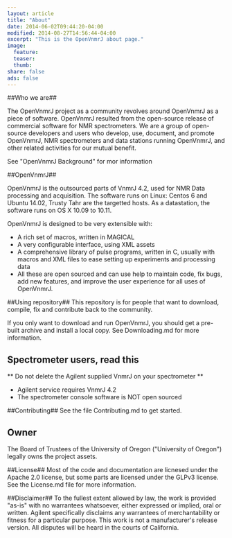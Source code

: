 ```yaml
---
layout: article
title: "About"
date: 2014-06-02T09:44:20-04:00
modified: 2014-08-27T14:56:44-04:00
excerpt: "This is the OpenVnmrJ about page."
image:
  feature:
  teaser:
  thumb:
share: false
ads: false
---
```


##Who we are##

The OpenVnmrJ project as a community revolves around OpenVnmrJ as a piece of software. OpenVnmrJ resulted from the open-source release of commercial software for NMR spectrometers. We are a group of open-source developers and users who develop, use, document, and promote OpenVnmrJ, NMR spectrometers and data stations running OpenVnmrJ, and other related activities for our mutual benefit.

See "OpenVnmrJ Background" for mor information

##OpenVnmrJ##

OpenVnmrJ is the outsourced parts of VnmrJ 4.2, used for NMR Data processing and acquisition. The software runs on Linux: Centos 6 and Ubuntu 14.02, Trusty Tahr are the targetted hosts. As a datastation, the software runs on OS X 10.09 to 10.11.

OpenVnmrJ is designed to be very extensible with:
- A rich set of macros, written in MAGICAL
- A very configurable interface, using XML assets
- A comprehensive library of pulse programs, written in C, usually with macros and XML files to ease setting up experiments and processing data
- All these are open sourced and can use help to maintain code, fix bugs, add new features, and improve the user experience for all uses of OpenVnmrJ.

##Using repository##
This repository is for people that want to download, compile, fix and contribute back to the community. 

If you only want to download and run OpenVnmrJ, you should get a pre-built archive and install a local copy. See Downloading.md for more information.

## Spectrometer users, read this ##
** Do not delete the Agilent supplied VnmrJ on your spectrometer **
* Agilent service requires VnmrJ 4.2
* The spectrometer console software is NOT open sourced


##Contributing##
See the file Contributing.md to get started.

## Owner ##
The Board of Trustees of the University of Oregon ("University of Oregon") legally owns the project assets. 

##License##
Most of the code and documentation are licnesed under the Apache 2.0 license, but some parts are licensed under the GLPv3 license.
See the License.md file for more information.

##Disclaimer##
To the fullest extent allowed by law, the work is provided "as-is" with no warrantees whatsoever, either expressed or implied, oral or written. Agilent specifically disclaims any warrantees of merchantability or fitness for a particular purpose. This work is not a manufacturer's release version. All disputes will be heard in the courts of California.
